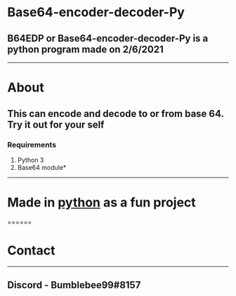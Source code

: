 # Base64-encoder-decoder-Py
## B64EDP or Base64-encoder-decoder-Py is a python program made on **2/6/2021**
------
# About
## This can **encode** and **decode** to or from base 64. Try it out for your self
### Requirements
1. Python 3
2. Base64 module*
------
# Made in [python](https://www.python.org/) as a fun project
======
# Contact
------
## Discord - Bumblebee99#8157
